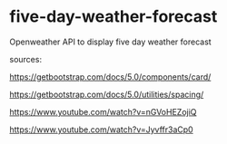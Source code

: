 # five-day-weather-forecast
Openweather API to display five day weather forecast




sources:

https://getbootstrap.com/docs/5.0/components/card/

https://getbootstrap.com/docs/5.0/utilities/spacing/

https://www.youtube.com/watch?v=nGVoHEZojiQ

https://www.youtube.com/watch?v=Jyvffr3aCp0
